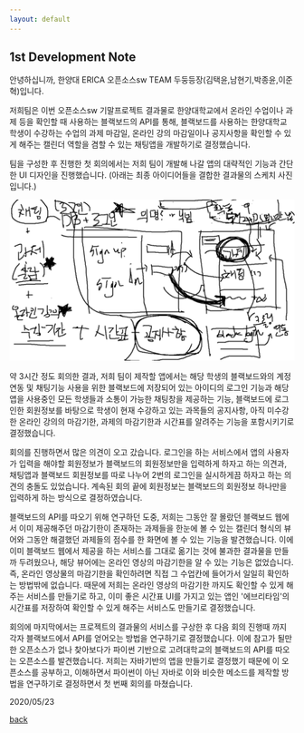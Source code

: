 ```yaml
---
layout: default
---
```


## 1st Development Note

안녕하십니까, 한양대 ERICA 오픈소스sw TEAM 두둥등장(김택윤,남현기,박종윤,이준혁)입니다.

저희팀은 이번 오픈소스sw 기말프로젝트 결과물로 한양대학교에서 온라인 수업이나 과제 등을 확인할 때 사용하는 블랙보드의 API를 통해,
블랙보드를 사용하는 한양대학교 학생이 수강하는 수업의 과제 마감일, 온라인 강의 마감일이나 공지사항을 확인할 수 있게 해주는 캘린더 역할을
겸할 수 있는 채팅앱을 개발하기로 결정했습니다.

팀을 구성한 후 진행한 첫 회의에서는 저희 팀이 개발해 나갈 앱의 대략적인 기능과 간단한 UI 디자인을 진행했습니다.
(아래는 최종 아이디어들을 결합한 결과물의 스케치 사진입니다.)

![1stpicture](https://github.com/bnbong/awesomechatappdev/blob/master/1stday.png)

약 3시간 정도 회의한 결과, 저희 팀이 제작할 앱에서는 해당 학생의 블랙보드와의 계정연동 및 채팅기능 사용을 위한 블랙보드에 저장되어 있는
아이디의 로그인 기능과 해당 앱을 사용중인 모든 학생들과 소통이 가능한 채팅창을 제공하는 기능, 블랙보드에 로그인한 회원정보를 바탕으로
학생이 현재 수강하고 있는 과목들의 공지사항, 아직 미수강한 온라인 강의의 마감기한, 과제의 마감기한과 시간표를 알려주는 기능을 포함시키기로 결정했습니다.

회의를 진행하면서 많은 의견이 오고 갔습니다. 로그인을 하는 서비스에서 앱의 사용자가 입력을 해야할 회원정보가 블랙보드의 회원정보만을 입력하게 하자고 하는 의견과, 채팅앱과 블랙보드 회원정보를 따로 나누어 2번의 로그인을 실시하게끔 하자고 하는 의견의 충돌도 있었습니다. 계속된 회의 끝에 회원정보는
블랙보드의 회원정보 하나만을 입력하게 하는 방식으로 결정하였습니다.

블랙보드의 API를 따오기 위해 연구하던 도중, 저희는 그동안 잘 몰랐던 블랙보드 웹에서 이미 제공해주던 마감기한이 존재하는 과제들을 한눈에 볼 수 있는
캘린더 형식의 뷰어와 그동안 해결했던 과제들의 점수를 한 화면에 볼 수 있는 기능을 발견했습니다. 이에 이미 블랙보드 웹에서 제공을 하는 서비스를 그대로 옮기는 것에 불과한 결과물을 만들까 두려웠으나, 해당 뷰어에는 온라인 영상의 마감기한을 알 수 있는 기능은 없었습니다. 즉, 온라인 영상물의 마감기한을 확인하려면 직접 그 수업칸에 들어가서 일일히 확인하는 방법밖에 없습니다. 때문에 저희는 온라인 영상의 마감기한 까지도 확인할 수 있게 해주는
서비스를 만들기로 하고, 이미 좋은 시간표 UI를 가지고 있는 앱인 '에브리타임'의 시간표를 저장하여 확인할 수 있게 해주는 서비스도 만들기로 결정했습니다.

회의에 마지막에서는 프로젝트의 결과물의 서비스를 구상한 후 다음 회의 진행때 까지 각자 블랙보드에서 API를 얻어오는 방법을 연구하기로 결정했습니다.
이에 참고가 될만한 오픈소스가 없나 찾아보다가 파이썬 기반으로 고려대학교의 블랙보드의 API를 따오는 오픈소스를 발견했습니다. 저희는 자바기반의
앱을 만들기로 결정했기 때문에 이 오픈소스를 공부하고, 이해하면서 파이썬이 아닌 자바로 이와 비슷한 메소드를 제작할 방법을 연구하기로 결정하면서 첫 번째 회의를 마쳤습니다.

2020/05/23

[back](./)
